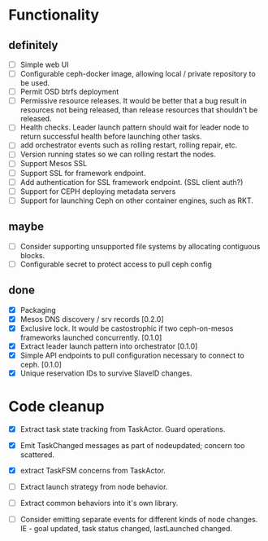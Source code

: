 # Functionality

## definitely

- [ ] Simple web UI
- [ ] Configurable ceph-docker image, allowing local / private repository to be used.
- [ ] Permit OSD btrfs deployment
- [ ] Permissive resource releases. It would be better that a bug result in resources not being released, than release
      resources that shouldn't be released.
- [ ] Health checks. Leader launch pattern should wait for leader node to return successful health before launching
      other tasks.
- [ ] add orchestrator events such as rolling restart, rolling repair, etc.
- [ ] Version running states so we can rolling restart the nodes.
- [ ] Support Mesos SSL
- [ ] Support SSL for framework endpoint.
- [ ] Add authentication for SSL framework endpoint. (SSL client auth?)
- [ ] Support for CEPH deploying metadata servers
- [ ] Support for launching Ceph on other container engines, such as RKT.

## maybe

- [ ] Consider supporting unsupported file systems by allocating contiguous blocks.
- [ ] Configurable secret to protect access to pull ceph config

## done

- [x] Packaging
- [x] Mesos DNS discovery / srv records [0.2.0]
- [x] Exclusive lock. It would be castostrophic if two ceph-on-mesos frameworks launched concurrently. [0.1.0]
- [x] Extract leader launch pattern into orchestrator [0.1.0]
- [x] Simple API endpoints to pull configuration necessary to connect to ceph. [0.1.0]
- [x] Unique reservation IDs to survive SlaveID changes.

# Code cleanup

- [x] Extract task state tracking from TaskActor. Guard operations.
- [x] Emit TaskChanged messages as part of nodeupdated; concern too scattered.
- [x] extract TaskFSM concerns from TaskActor.
- [ ] Extract launch strategy from node behavior.
- [ ] Extract common behaviors into it's own library.
- [ ] Consider emitting separate events for different kinds of node changes. IE - goal updated, task status changed,
      lastLaunched changed.

